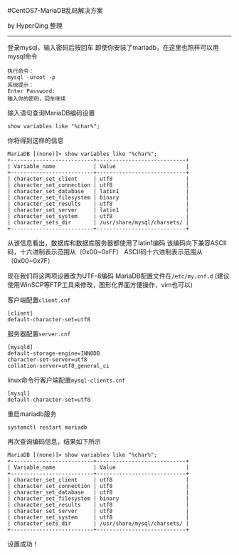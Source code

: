 #CentOS7-MariaDB乱码解决方案

by HyperQing 整理

----

登录mysql，输入密码后按回车
即使你安装了mariadb，在这里也照样可以用mysql命令
```
执行命令：
mysql -uroot -p
系统提示：
Enter Password:
输入你的密码，回车继续
```
输入语句查询MariaDB编码设置
```
show variables like "%char%"; 
```
你将得到这样的信息
```
MariaDB [(none)]> show variables like "%char%"; 
+--------------------------+----------------------------+
| Variable_name            | Value                      |
+--------------------------+----------------------------+
| character_set_client     | utf8                       |
| character_set_connection | utf8                       |
| character_set_database   | latin1                     |
| character_set_filesystem | binary                     |
| character_set_results    | utf8                       |
| character_set_server     | latin1                     |
| character_set_system     | utf8                       |
| character_sets_dir       | /usr/share/mysql/charsets/ |
+--------------------------+----------------------------+
```
从该信息看出，数据库和数据库服务器都使用了latin1编码
该编码向下兼容ASCII码，十六进制表示范围从（0x00~0xFF）
ASCII码十六进制表示范围从（0x00~0x7F）

现在我们将这两项设置改为UTF-8编码
MariaDB配置文件在`/etc/my.cnf.d`
(建议使用WinSCP等FTP工具来修改，图形化界面方便操作，vim也可以)

客户端配置`client.cnf`
```
[client]
default-character-set=utf8
```

服务器配置`server.cnf`
```
[mysqld]
default-storage-engine=INNODB
character-set-server=utf8
collation-server=utf8_general_ci
```

linux命令行客户端配置`mysql-clients.cnf`
```
[mysql]
default-character-set=utf8
```
重启mariadb服务
```
systemctl restart mariadb
```
再次查询编码信息，结果如下所示
```
MariaDB [(none)]> show variables like "%char%"; 
+--------------------------+----------------------------+
| Variable_name            | Value                      |
+--------------------------+----------------------------+
| character_set_client     | utf8                       |
| character_set_connection | utf8                       |
| character_set_database   | utf8                       |
| character_set_filesystem | binary                     |
| character_set_results    | utf8                       |
| character_set_server     | utf8                       |
| character_set_system     | utf8                       |
| character_sets_dir       | /usr/share/mysql/charsets/ |
+--------------------------+----------------------------+
```
设置成功！